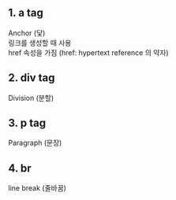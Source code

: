 ## 1. a tag  
Anchor (닻)  
링크를 생성할 때 사용  
href 속성을 가짐 (href: hypertext reference 의 약자)  
## 2. div tag  
Division (분할)  
## 3. p tag  
Paragraph (문장)  
## 4. br  
line break (줄바꿈)  
